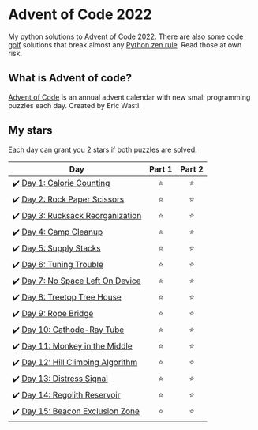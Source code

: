 # Advent of Code 2022
My python solutions to [Advent of Code 2022](https://adventofcode.com/2022). There are also some [code golf](https://en.wikipedia.org/wiki/Code_golf) solutions that break almost any [Python zen rule](https://peps.python.org/pep-0020/). Read those at own risk.

## What is Advent of code?
[Advent of Code](https://adventofcode.com/about) is an annual advent calendar with new small programming puzzles each day. Created by Eric Wastl.

## My stars
Each day can grant you 2 stars if both puzzles are solved. 

| Day | Part 1 | Part 2 |
|---|:----:|:---:|
|✔️ [Day 1: Calorie Counting](01) | ⭐️ | ⭐️ |
|✔️ [Day 2: Rock Paper Scissors](02) | ⭐️ | ⭐️ |
|✔️ [Day 3: Rucksack Reorganization](03) | ⭐️ | ⭐️ |
|✔️ [Day 4: Camp Cleanup](04) | ⭐️ | ⭐️ |
|✔️ [Day 5: Supply Stacks](05) | ⭐️ | ⭐️ |
|✔️ [Day 6: Tuning Trouble](06) | ⭐️ | ⭐️ |
|✔️ [Day 7: No Space Left On Device](07) | ⭐️ | ⭐️ |
|✔️ [Day 8: Treetop Tree House](08) | ⭐️ | ⭐️ |
|✔️ [Day 9: Rope Bridge](09) | ⭐️ | ⭐️ |
|✔️ [Day 10: Cathode-Ray Tube](10) | ⭐️ | ⭐️ |
|✔️ [Day 11: Monkey in the Middle](11) | ⭐️ | ⭐️ |
|✔️ [Day 12: Hill Climbing Algorithm](12) | ⭐️ | ⭐️ |
|✔️ [Day 13: Distress Signal](13) | ⭐️ | ⭐️ |
|✔️ [Day 14: Regolith Reservoir](14) | ⭐️ | ⭐️ |
|✔️ [Day 15: Beacon Exclusion Zone](15) | ⭐️ | ⭐️ |
